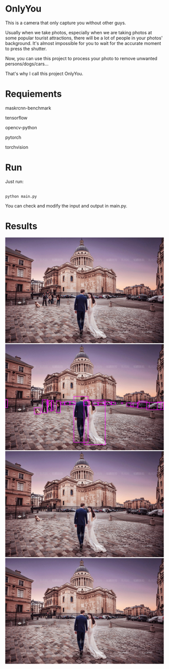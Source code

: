 # OnlyYou

This is a camera that only capture you without other guys.

Usually when we take photos, especially when we are taking photos at some popular tourist attractions, there will be a lot of people in your photos' background. It's almost impossible for you to wait for the accurate moment to press the shutter. 

Now, you can use this project to process your photo to remove unwanted persons/dogs/cars...

That's why I call this project OnlyYou.

# Requiements

maskrcnn-benchmark

tensorflow

opencv-python

pytorch 

torchvision

# Run

Just run:

```

python main.py

```

You can check and modify the input and output in main.py.

# Results

![](https://github.com/tabsun/OnlyYou/blob/master/images/test2.jpg)
![](https://github.com/tabsun/OnlyYou/blob/master/images/detection.jpg)
![](https://github.com/tabsun/OnlyYou/blob/master/images/no_person.jpg)
![](https://github.com/tabsun/OnlyYou/blob/master/images/no_dog.jpg)

